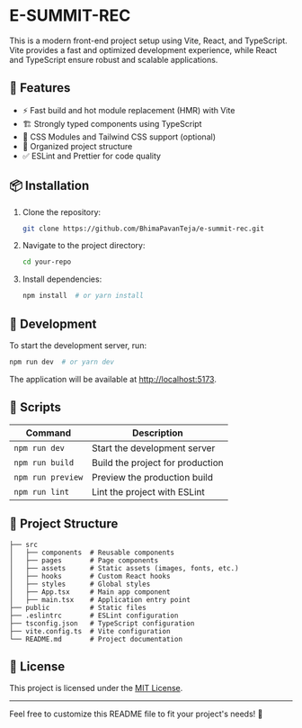 # E-SUMMIT-REC

This is a modern front-end project setup using Vite, React, and TypeScript. Vite provides a fast and optimized development experience, while React and TypeScript ensure robust and scalable applications.

## 🚀 Features
- ⚡ Fast build and hot module replacement (HMR) with Vite
- 🏗️ Strongly typed components using TypeScript
- 🎨 CSS Modules and Tailwind CSS support (optional)
- 📂 Organized project structure
- ✅ ESLint and Prettier for code quality

## 📦 Installation

1. Clone the repository:
   ```sh
   git clone https://github.com/BhimaPavanTeja/e-summit-rec.git
   ```
2. Navigate to the project directory:
   ```sh
   cd your-repo
   ```
3. Install dependencies:
   ```sh
   npm install  # or yarn install
   ```

## 🚀 Development
To start the development server, run:
```sh
npm run dev  # or yarn dev
```
The application will be available at [http://localhost:5173](http://localhost:5173).

## 🔧 Scripts
| Command        | Description                          |
|--------------|----------------------------------|
| `npm run dev`  | Start the development server     |
| `npm run build` | Build the project for production |
| `npm run preview` | Preview the production build |
| `npm run lint`  | Lint the project with ESLint    |

## 📂 Project Structure
```
├── src
│   ├── components  # Reusable components
│   ├── pages       # Page components
│   ├── assets      # Static assets (images, fonts, etc.)
│   ├── hooks       # Custom React hooks
│   ├── styles      # Global styles
│   ├── App.tsx     # Main app component
│   ├── main.tsx    # Application entry point
├── public          # Static files
├── .eslintrc       # ESLint configuration
├── tsconfig.json   # TypeScript configuration
├── vite.config.ts  # Vite configuration
└── README.md       # Project documentation
```

## 📜 License
This project is licensed under the [MIT License](LICENSE).

---
Feel free to customize this README file to fit your project's needs! 🎉
